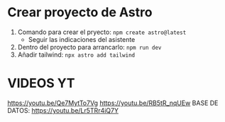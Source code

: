 # Crear proyecto de Astro
1. Comando para crear el pryecto: ``npm create astro@latest``
    - Seguir las indicaciones del asistente
2. Dentro del proyecto para arrancarlo: ``npm run dev``
3. Añadir tailwind: ``npx astro add tailwind``


# VIDEOS YT
https://youtu.be/Qe7MytTo7Vg 
https://youtu.be/RB5tR_nqUEw
BASE DE DATOS: https://youtu.be/Lr5TRr4iQ7Y


